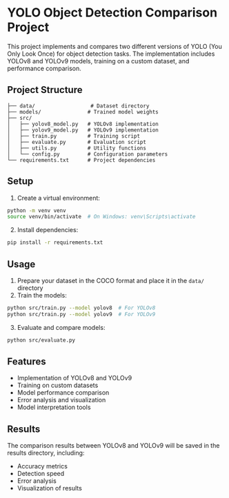 # YOLO Object Detection Comparison Project

This project implements and compares two different versions of YOLO (You Only Look Once) for object detection tasks. The implementation includes YOLOv8 and YOLOv9 models, training on a custom dataset, and performance comparison.

## Project Structure

```
├── data/                  # Dataset directory
├── models/               # Trained model weights
├── src/
│   ├── yolov8_model.py   # YOLOv8 implementation
│   ├── yolov9_model.py   # YOLOv9 implementation
│   ├── train.py          # Training script
│   ├── evaluate.py       # Evaluation script
│   ├── utils.py          # Utility functions
│   └── config.py         # Configuration parameters
└── requirements.txt      # Project dependencies
```

## Setup

1. Create a virtual environment:

```bash
python -m venv venv
source venv/bin/activate  # On Windows: venv\Scripts\activate
```

2. Install dependencies:

```bash
pip install -r requirements.txt
```

## Usage

1. Prepare your dataset in the COCO format and place it in the `data/` directory
2. Train the models:

```bash
python src/train.py --model yolov8  # For YOLOv8
python src/train.py --model yolov9  # For YOLOv9
```

3. Evaluate and compare models:

```bash
python src/evaluate.py
```

## Features

- Implementation of YOLOv8 and YOLOv9
- Training on custom datasets
- Model performance comparison
- Error analysis and visualization
- Model interpretation tools

## Results

The comparison results between YOLOv8 and YOLOv9 will be saved in the results directory, including:

- Accuracy metrics
- Detection speed
- Error analysis
- Visualization of results
